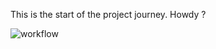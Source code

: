 This is the start of the project journey.
Howdy ?

![workflow](https://github.com/Kyvelyin/devops/actions/workflows/main.yml/badge.svg)